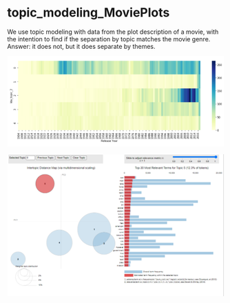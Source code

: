 # topic_modeling_MoviePlots
  We use topic modeling with data from the plot description of a movie, with the intention to find if the separation by topic matches the movie genre. Answer: it does not, but it does separate by themes.
  
![heatmap](heatmap.png)

![pyLDAvis](pyLDAvis.png)

